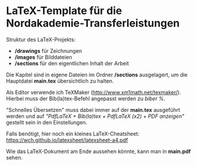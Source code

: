 # LaTeX-Template für die Nordakademie-Transferleistungen

Struktur des LaTeX-Projekts:

 - **/drawings** für Zeichnungen
 - **/images** für Bilddateien
 - **/sections** für den eigentlichen Inhalt der Arbeit
 
Die Kapitel sind in eigene Dateien im Ordner **/sections** ausgelagert, um die Hauptdatei **main.tex** übersichtlich zu halten.

Als Editor verwende ich TeXMaker (http://www.xm1math.net/texmaker/). Hierbei muss der Bib(la)tex-Befehl angepasst werden zu *biber %*.

"Schnelles Übersetzen" muss dabei immer auf der **main.tex** ausgeführt werden und auf *"PdfLaTeX + Bib(la)tex + PdfLaTeX (x2) + PDF anzeigen"* gestellt sein in den Einstellungen.

Falls benötigt, hier noch ein kleines LaTeX-Cheatsheet: https://wch.github.io/latexsheet/latexsheet-a4.pdf

Wie das LaTeX-Dokument am Ende aussehen könnte, kann man in **main.pdf** sehen.
